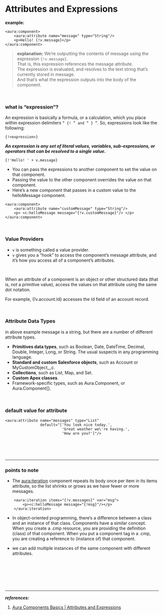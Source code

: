 # Attributes and Expressions

<b>example:</b>

```aura
<aura:component>
    <aura:attribute name="message" type="String"/>
    <p>Hello! {!v.message}</p>
</aura:component>
```


><b>explanation:</b> We’re outputting the contents of message using the expression ``{!v.message}``. 
> <br/> That is, this expression references the message attribute. 
> <br/> The expression is evaluated, and resolves to the text string that’s currently stored in message. 
> <br/> And that’s what the expression outputs into the body of the component.



<br/>


### what is “expression”?
An expression is basically a formula, or a calculation, which you place within expression delimiters ``“ {! ” and “ } ”``. So, expressions look like the following:
```
{!<expression>}
```

<b><em>An expression is any set of literal values, variables, sub-expressions, or operators that can be resolved to a single value.</em></b>
```
{!'Hello! ' + v.message}
```

- You can pass the expressions to another component to set the value on that component. 
- Passing the value to the other component overrides the value on that component.
- Here’s a new component that passes in a custom value to the helloMessage component. 

```
<aura:component>
    <aura:attribute name="customMessage" type="String"/>
    <p> <c:helloMessage message="{!v.customMessage}"/> </p>
</aura:component>
```


<br/>


### Value Providers
- ``v`` is something called a value provider.
- ``v`` gives you a “hook” to access the component’s message attribute, and it’s how you access all of a component’s attributes.

<br/>

When an attribute of a component is an object or other structured data (that is, not a primitive value), access the values on that attribute using the same dot notation. 

For example, {!v.account.Id} accesses the Id field of an account record. 


<br/>


### Attribute Data Types
in above example message is a string, but there are a number of different attribute types.

- <b>Primitives data types</b>, such as Boolean, Date, DateTime, Decimal, Double, Integer, Long, or String. The usual suspects in any programming language.
- <b>Standard and custom Salesforce objects</b>, such as Account or MyCustomObject__c.
- <b>Collections</b>, such as List, Map, and Set.
- <b>Custom Apex classes</b>.
- Framework-specific types, such as Aura.Component, or Aura.Component[].



<br/>


### default value for attribute
```
<aura:attribute name="messages" type="List"
                default="['You look nice today.',
                          'Great weather we\'re having.',
                          'How are you?']"/>
```



<br/>


<br/>


<br/>


---

### points to note


- The <aura:iteration> component repeats its body once per item in its items attribute, so the list shrinks or grows as we have fewer or more messages.
```
    <aura:iteration items="{!v.messages}" var="msg">
        <p><c:helloMessage message="{!msg}"/></p>
    </aura:iteration>
```

- In object-oriented programming, there’s a difference between a class and an instance of that class. Components have a similar concept. When you create a .cmp resource, you are providing the definition (class) of that component. When you put a component tag in a .cmp, you are creating a reference to (instance of) that component.

- we can add multiple instances of the same component with different attributes. 

  
<br/>
  
  
<br/>
  
  
<br/>


<br/>
  
  
<br/>


---

***references:***

1. [ Aura Components Basics | Attributes and Expressions](https://trailhead.salesforce.com/content/learn/modules/lex_dev_lc_basics/lex_dev_lc_basics_attributes_expressions)



